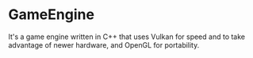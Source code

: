 # GameEngine
It's a game engine written in C++ that uses Vulkan for speed and to take advantage of newer hardware, and OpenGL for portability.
